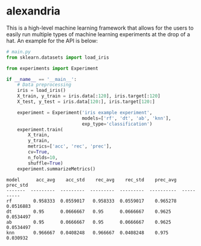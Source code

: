 # alexandria
This is a high-level machine learning framework that allows for the users to easily run multiple types of machine learning experiments at the drop of a hat. An example for the API is below:

```python
# main.py
from sklearn.datasets import load_iris

from experiments import Experiment

if __name__ == '__main__':
    # Data preprocessing
    iris = load_iris()
    X_train, y_train = iris.data[:120], iris.target[:120]
    X_test, y_test = iris.data[120:], iris.target[120:]

    experiment = Experiment('iris example experiment', 
                            models=['rf', 'dt', 'ab', 'knn'], 
                            exp_type='classification')
    experiment.train(
        X_train, 
        y_train, 
        metrics=['acc', 'rec', 'prec'], 
        cv=True, 
        n_folds=10, 
        shuffle=True)
    experiment.summarizeMetrics()
```
```
model      acc_avg    acc_std    rec_avg    rec_std    prec_avg    prec_std
-------  ---------  ---------  ---------  ---------  ----------  ----------
rf        0.958333  0.0559017   0.958333  0.0559017    0.965278   0.0516883
dt        0.95      0.0666667   0.95      0.0666667    0.9625     0.0534497
ab        0.95      0.0666667   0.95      0.0666667    0.9625     0.0534497
knn       0.966667  0.0408248   0.966667  0.0408248    0.975      0.030932
```
